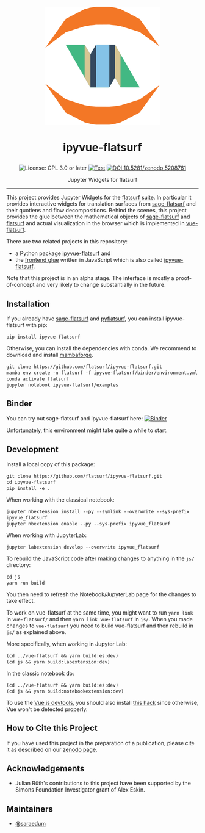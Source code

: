 <p align="center">
    <img alt="logo" src="https://github.com/flatsurf/ipyvue-flatsurf/raw/master/logo.svg?sanitize=true" width="300px">
</p>

<h1><p align="center">ipyvue-flatsurf</p></h1>

<p align="center">
  <img src="https://img.shields.io/badge/License-GPL_3.0_or_later-blue.svg" alt="License: GPL 3.0 or later">
  <a href="https://github.com/flatsurf/ipyvue-flatsurf/actions/workflows/test.yml"><img src="https://github.com/flatsurf/ipyvue-flatsurf/actions/workflows/test.yml/badge.svg" alt="Test"></a>
  <a href="https://doi.org/10.5281/zenodo.5208761"><img src="https://zenodo.org/badge/DOI/10.5281/zenodo.5208761.svg" alt="DOI 10.5281/zenodo.5208761"></a>
</p>

<p align="center">Jupyter Widgets for flatsurf</p>
<hr>

This project provides Jupyter Widgets for the [flatsurf suite](https://flatsurf.github.io). In particular it provides interactive widgets for translation surfaces from [sage-flatsurf](https://flatsurf.github.io/sage-flatsurf) and their quotiens and flow decompositions. Behind the scenes, this project provides the glue between the mathematical objects of [sage-flatsurf](https://flatsurf.github.io/sage-flatsurf) and [flatsurf](https://github.com/flatsurf/flatsurf) and actual visualization in the browser which is implemented in [vue-flatsurf](https://github.com/flatsurf/vue-flatsurf).

There are two related projects in this repository:
* a Python package [ipyvue-flatsurf](./ipyvue_flatsurf) and
* the [frontend glue](./js) written in JavaScript which is also called [ipyvue-flatsurf](./js).

Note that this project is in an alpha stage. The interface is mostly a proof-of-concept and very likely to change substantially in the future.

Installation
------------

If you already have [sage-flatsurf](https://github.com/flatsurf/sage-flatsurf) and [pyflatsurf](https://github.com/flatsurf/flatsurf), you can install ipyvue-flatsurf with pip:

    pip install ipyvue-flatsurf

Otherwise, you can install the dependencies with conda. We recommend to download and install [mambaforge](https://github.com/conda-forge/miniforge#mambaforge).

    git clone https://github.com/flatsurf/ipyvue-flatsurf.git
    mamba env create -n flatsurf -f ipyvue-flatsurf/binder/environment.yml
    conda activate flatsurf
    jupyter notebook ipyvue-flatsurf/examples

Binder
------

You can try out sage-flatsurf and ipyvue-flatsurf here:
[![Binder](https://mybinder.org/badge_logo.svg)](https://mybinder.org/v2/gh/flatsurf/ipyvue-flatsurf/0.5.5?filepath=%2Fexamples)

Unfortunately, this environment might take quite a while to start.

Development
-----------

Install a local copy of this package:

    git clone https://github.com/flatsurf/ipyvue-flatsurf.git
    cd ipyvue-flatsurf
    pip install -e .

When working with the classical notebook:

    jupyter nbextension install --py --symlink --overwrite --sys-prefix ipyvue_flatsurf
    jupyter nbextension enable --py --sys-prefix ipyvue_flatsurf

When working with JupyterLab:

    jupyter labextension develop --overwrite ipyvue_flatsurf

To rebuild the JavaScript code after making changes to anything in the `js/`
directory:

    cd js
    yarn run build

You then need to refresh the Notebook/JupyterLab page for the changes to take effect.

To work on vue-flatsurf at the same time, you might want to run `yarn link` in
`vue-flatsurf/` and then `yarn link vue-flatsurf` in `js/`. When you made
changes to `vue-flatsurf` you need to build vue-flatsurf and then rebuild in
`js/` as explained above.

More specifically, when working in Jupyter Lab:

    (cd ../vue-flatsurf && yarn build:es:dev)
    (cd js && yarn build:labextension:dev)

In the classic notebook do:

    (cd ../vue-flatsurf && yarn build:es:dev)
    (cd js && yarn build:notebookextension:dev)

To use the [Vue.js
devtools](https://addons.mozilla.org/en-US/firefox/addon/vue-js-devtools/), you
should also install [this
hack](https://addons.mozilla.org/en-US/firefox/addon/vue-js-devtools/) since
otherwise, Vue won't be detected properly.

How to Cite this Project
------------------------

If you have used this project in the preparation of a publication, please cite it as described on our [zenodo page](https://doi.org/10.5281/zenodo.5208761).

Acknowledgements
----------------

* Julian Rüth's contributions to this project have been supported by the Simons Foundation Investigator grant of Alex Eskin.

Maintainers
-----------

* [@saraedum](https://github.com/saraedum)

